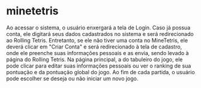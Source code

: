# minetetris
Ao acessar o sistema, o usuário enxergará a tela de Login. Caso já possua conta, ele digitará seus dados cadastrados no sistema e será redirecionado ao Rolling Tetris. Entretanto, se ele não tiver uma conta no MineTetris, ele deverá clicar em "Criar Conta" e será redirecionado à tela de cadastro, onde ele preenche suas informações pessoais e as envia, sendo levado à página do Rolling Tetris.
Na página principal, a do tabuleiro do jogo, ele pode clicar para editar suas informações pessoais ou ver o ranking de sua pontuação e da pontuação global do jogo. Ao fim de cada partida, o usuário pode escolher se deseja ou não iniciar um novo jogo.
